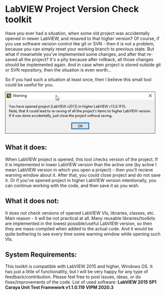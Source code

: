 # LabVIEW Project Version Check toolkit

Have you ever had a situation, when some old project was accidentally opened in newer LabVIEW, and resaved to that higher version?
Of course, if you use software version control like git or SVN - then it is not a problem, because you can simply reset your working branch to previous state. But what if meanwhile you've implemented some changes, and after that re-saved all the project? It's a pity because after rollback, all those changes should be implemented again. And in case when project is stored outside git or SVN repository, then the situation is even worth...

So if you had such a situation at least once, then I believe this small tool could be useful for you.

![Warning message](https://github.com/kosist/lv-project-version-check/blob/develop/vipm/Warning%20message.png)

## What it does:

When LabVIEW project is opened, this tool checks version of the project. If it is implemented in lower LabVIEW version than the active one (by active I mean LabVIEW version in which you open a project) - then you'll recieve warning window about it. After that, you could close project and do not save it. Or if you've opened project in higher LabVIEW version intentionally, you can continue working with the code, and then save it as you wish.

## What it does not:

It does not check versions of opened LabVIEW VIs, libraries, classes, etc. Main reason - it will be not practical at all. Many reusable libraries/toolkits are implemented in the lowest possible/useful LabVIEW version, so then they are mass-compiled when added to the actual code. And it would be quite bothering to see every time some warning window while opening such VIs.

## System Requirements:
This toolkit is compatible with LabVIEW 2015 and higher, Windows OS.
It has just a little of functionallity, but I will be very happy for any type of feedback/contribution. Please feel free to post issues, ideas, or do fixes/improvements of the code.
List of used software:
**LabVIEW 2015 SP1**
**Caraya Unit Test Framework v1.1.0.119**
**VIPM 2020.3**